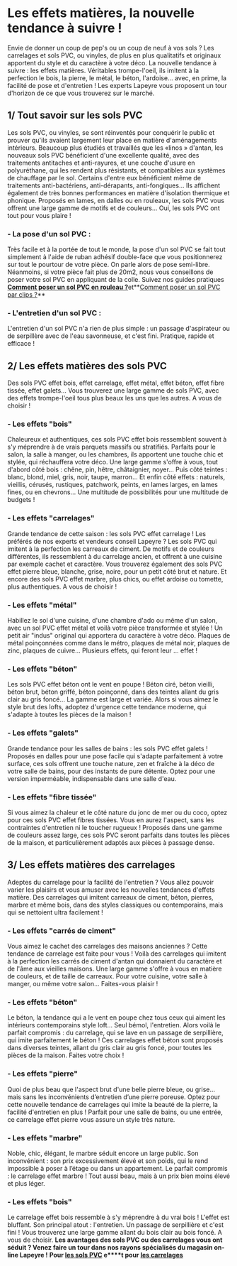 ##
# **Les effets matières, la nouvelle tendance à suivre !**
Envie de donner un coup de pep's ou un coup de neuf à vos sols ? Les carrelages et sols PVC, ou vinyles, de plus en plus qualitatifs et originaux apportent du style et du caractère à votre déco. La nouvelle tendance à suivre : les effets matières. Véritables trompe-l'oeil, ils imitent à la perfection le bois, la pierre, le métal, le béton, l'ardoise… avec, en prime, la facilité de pose et d'entretien ! Les experts Lapeyre vous proposent un tour d'horizon de ce que vous trouverez sur le marché.
##  1/ Tout savoir sur les sols PVC
Les sols PVC, ou vinyles, se sont réinventés pour conquérir le public et prouver qu'ils avaient largement leur place en matière d'aménagements intérieurs. Beaucoup plus étudiés et travaillés que les «linos » d'antan, les nouveaux sols PVC bénéficient d'une excellente qualité, avec des traitements antitaches et anti-rayures, et une couche d'usure en polyuréthane, qui les rendent plus résistants, et compatibles aux systèmes de chauffage par le sol. Certains d'entre eux bénéficient même de traitements anti-bactériens, anti-dérapants, anti-fongiques… Ils affichent également de très bonnes performances en matière d'isolation thermique et phonique. Proposés en lames, en dalles ou en rouleaux, les sols PVC vous offrent une large gamme de motifs et de couleurs… Oui, les sols PVC ont tout pour vous plaire !
###  - La pose d'un sol PVC :
Très facile et à la portée de tout le monde, la pose d'un sol PVC se fait tout simplement à l'aide de ruban adhésif double-face que vous positionnerez sur tout le pourtour de votre pièce. On parle alors de pose semi-libre. Néanmoins, si votre pièce fait plus de 20m2, nous vous conseillons de poser votre sol PVC en appliquant de la colle. Suivez nos guides pratiques [**Comment poser un sol PVC en rouleau ?**](https://www.lapeyre.fr/c/magazine/inspirations-tendances/comment-poser-un-sol-pvc-ou-vinyle-en-rouleau)et**[Comment poser un sol PVC par clips ?](https://www.lapeyre.fr/c/magazine/inspirations-tendances/comment-poser-un-sol-PVC-ou-vinyle-clipsable)**
###  - L'entretien d'un sol PVC :
L'entretien d'un sol PVC n'a rien de plus simple : un passage d'aspirateur ou de serpillère avec de l'eau savonneuse, et c'est fini. Pratique, rapide et efficace !
##  2/ Les effets matières des sols PVC
Des sols PVC effet bois, effet carrelage, effet métal, effet béton, effet fibre tissée, effet galets… Vous trouverez une large gamme de sols PVC, avec des effets trompe-l'oeil tous plus beaux les uns que les autres. A vous de choisir !
###  - Les effets "bois"
Chaleureux et authentiques, ces sols PVC effet bois ressemblent souvent à s'y méprendre à de vrais parquets massifs ou stratifiés. Parfaits pour le salon, la salle à manger, ou les chambres, ils apportent une touche chic et stylée, qui réchauffera votre déco. Une large gamme s'offre à vous, tout d'abord côté bois : chêne, pin, hêtre, châtaignier, noyer… Puis côté teintes : blanc, blond, miel, gris, noir, taupe, marron… Et enfin côté effets : naturels, vieillis, cérusés, rustiques, patchwork, peints, en lames larges, en lames fines, ou en chevrons… Une multitude de possibilités pour une multitude de budgets !
###  - Les effets "carrelages"
Grande tendance de cette saison : les sols PVC effet carrelage ! Les préférés de nos experts et vendeurs conseil Lapeyre ? Les sols PVC qui imitent à la perfection les carreaux de ciment. De motifs et de couleurs différentes, ils ressemblent à du carrelage ancien, et offrent à une cuisine par exemple cachet et caractère. Vous trouverez également des sols PVC effet pierre bleue, blanche, grise, noire, pour un petit côté brut et nature. Et encore des sols PVC effet marbre, plus chics, ou effet ardoise ou tomette, plus authentiques. A vous de choisir !
###  - Les effets "métal"
Habillez le sol d'une cuisine, d'une chambre d'ado ou même d'un salon, avec un sol PVC effet métal et voilà votre pièce transformée et stylée ! Un petit air "indus" original qui apportera du caractère à votre déco. Plaques de métal poinçonnées comme dans le métro, plaques de métal noir, plaques de zinc, plaques de cuivre… Plusieurs effets, qui feront leur … effet !
###  - Les effets "béton"
Les sols PVC effet béton ont le vent en poupe ! Béton ciré, béton vieilli, béton brut, béton griffé, béton poinçonné, dans des teintes allant du gris clair au gris foncé… La gamme est large et variée. Alors si vous aimez le style brut des lofts, adoptez d'urgence cette tendance moderne, qui s'adapte à toutes les pièces de la maison !
###  - Les effets "galets"
Grande tendance pour les salles de bains : les sols PVC effet galets ! Proposés en dalles pour une pose facile qui s'adapte parfaitement à votre surface, ces sols offrent une touche nature, zen et fraîche à la déco de votre salle de bains, pour des instants de pure détente. Optez pour une version imperméable, indispensable dans une salle d'eau.
###  - Les effets "fibre tissée"
Si vous aimez la chaleur et le côté nature du jonc de mer ou du coco, optez pour ces sols PVC effet fibres tissées. Vous en aurez l'aspect, sans les contraintes d'entretien ni le toucher rugueux ! Proposés dans une gamme de couleurs assez large, ces sols PVC seront parfaits dans toutes les pièces de la maison, et particulièrement adaptés aux pièces à passage dense.
##  3/ Les effets matières des carrelages
Adeptes du carrelage pour la facilité de l'entretien ? Vous allez pouvoir varier les plaisirs et vous amuser avec les nouvelles tendances d'effets matière. Des carrelages qui imitent carreaux de ciment, béton, pierres, marbre et même bois, dans des styles classiques ou contemporains, mais qui se nettoient ultra facilement !
###  - Les effets "carrés de ciment"
Vous aimez le cachet des carrelages des maisons anciennes ? Cette tendance de carrelage est faite pour vous ! Voilà des carrelages qui imitent à la perfection les carrés de ciment d'antan qui donnaient du caractère et de l'âme aux vieilles maisons. Une large gamme s'offre à vous en matière de couleurs, et de taille de carreaux. Pour votre cuisine, votre salle à manger, ou même votre salon… Faites-vous plaisir !
###  - Les effets "béton"
Le béton, la tendance qui a le vent en poupe chez tous ceux qui aiment les intérieurs contemporains style loft… Seul bémol, l'entretien. Alors voilà le parfait compromis : du carrelage, qui se lave en un passage de serpillière, qui imite parfaitement le béton ! Ces carrelages effet béton sont proposés dans diverses teintes, allant du gris clair au gris foncé, pour toutes les pièces de la maison. Faites votre choix !
###  - Les effets "pierre"
Quoi de plus beau que l'aspect brut d'une belle pierre bleue, ou grise… mais sans les inconvénients d’entretien d’une pierre poreuse. Optez pour cette nouvelle tendance de carrelages qui imite la beauté de la pierre, la facilité d'entretien en plus ! Parfait pour une salle de bains, ou une entrée, ce carrelage effet pierre vous assure un style très nature.
###  - Les effets "marbre"
Noble, chic, élégant, le marbre séduit encore un large public. Son inconvénient : son prix excessivement élevé et son poids, qui le rend impossible à poser à l’étage ou dans un appartement. Le parfait compromis : le carrelage effet marbre ! Tout aussi beau, mais à un prix bien moins élevé et plus léger.
###  - Les effets "bois"
Le carrelage effet bois ressemble à s'y méprendre à du vrai bois ! L'effet est bluffant. Son principal atout : l'entretien. Un passage de serpillière et c'est fini ! Vous trouverez une large gamme allant du bois clair au bois foncé. A vous de choisir.
**Les avantages des sols PVC ou des carrelages vous ont séduit ? Venez faire un tour dans nos rayons spécialisés du magasin on-line Lapeyre !**
**Pour [les sols PVC](https://www.lapeyre.fr/sols-murs-CCU0007/vinyles-CCN0073) e****t pour [les carrelages](https://www.lapeyre.fr/sols-murs-CCU0007/carrelages-CCN0087)**